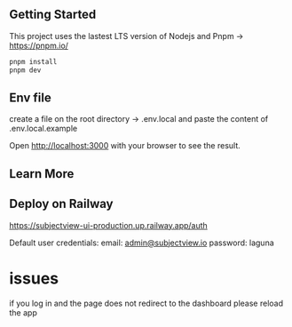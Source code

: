 ## Getting Started
This project uses the lastest LTS version of Nodejs and Pnpm -> https://pnpm.io/

```bash
pnpm install
pnpm dev
```
## Env file
create a file on the root directory -> .env.local and paste the content of .env.local.example

Open [http://localhost:3000](http://localhost:3000) with your browser to see the result.
## Learn More

## Deploy on Railway
https://subjectview-ui-production.up.railway.app/auth

Default user credentials:
email: admin@subjectview.io
password: laguna

# issues
if you log in and the page does not redirect to the dashboard please reload the app 
